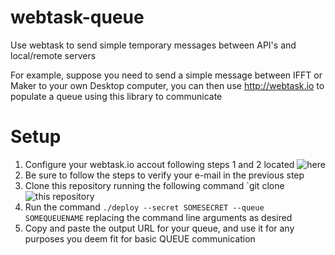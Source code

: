# webtask-queue
Use webtask to send simple temporary messages between API's and local/remote servers

For example, suppose you need to send a simple message between IFFT or Maker to your own Desktop computer, you can then use http://webtask.io to populate a queue using this library to communicate

# Setup
1. Configure your webtask.io accout following steps 1 and 2 located ![here](https://webtask.io/cli)
  1. Be sure to follow the steps to verify your e-mail in the previous step
1. Clone this repository running the following command
`git clone ![this repository](https://github.com/rguerra712/webtask-queue.git)
1. Run the command `./deploy --secret SOMESECRET --queue SOMEQUEUENAME` replacing the command line arguments as desired
1. Copy and paste the output URL for your queue, and use it for any purposes you deem fit for basic QUEUE communication
